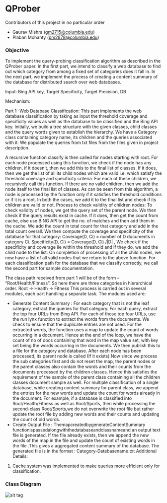 # QProber
Contributors of this project in no particular order
- Gaurav Mishra ([gm2715@columbia.edu](mailto:gm2715@columbia.edu))
- Plaban Mohanty ([pm2878@columbia.edu](mailto:pm2878@columbia.edu))

### Objective
To implement the query-probing classification algorithm as described in the QProber paper. 
In the first part, we intend to classify a web database to find out which category from among a fixed set of categories does it fall in. 
In the next part, we implement the process of creating a content summary of the database for distributed search over web databases.

Input: Bing API key, Target Specificity, Target Precision, DB

Mechanism:

Part 1 -Web Database Classification:
This part implements the web database classification by taking as input the threshold coverage and specificity values as well 
as the database to be classified and the Bing API key.
Initially, we build a tree structure with the given classes, 
child classes and the query words given to establish the hierarchy. We have a Category class containing category name, 
its children and the queries associated with it. We populate the queries from txt files from the files given in project description.

A recursive function classify is then called for nodes starting with root. 
For each node processed using this function, we check if the node has any children, if it doesn’t, 
then we add this to the final list of classes. If it does, then we get the list of all its 
child nodes which are valid i.e. which satisfy the threshold coverage and specificity criteria. 
For each of these children, we recursively call this function. If there are no valid children, 
then we add the node itself to the final list of classes.
As can be seen from this algorithm, a node is processed by the function only if it satisfies the 
threshold conditions or if it is a root. In both the cases, we add it to the final list and check if its children are valid or not.
Process to check validity of children nodes:
To check validity of nodes, we get the query set of the parent node. We then check if the query results exist in cache. 
If it does, then get the count from cache, else use BING API to get the no. of matches and then add them in the cache. 
We add the count in total count for that category and add in the total count overall. 
We then compute the coverage and specificity of the database for that category:
Coverage(D, Ci) = number of D documents in category Ci. 
Specificity(D, Ci) = Coverage(D, Ci) /|D| ,
We check if the specificity and coverage lie within the threshold and if they do, we add the child node to the list. 
On completion of processing of all the child nodes, we now have a list of all valid nodes that we return to the above function.
For each classification path for the database that we classify correctly, we call the second part for sample documentation.


The class path received from part 1 will be of the form – “Root/Health/Fitness”. So here there are three categories in hierarchical order. Root -> Health -> Fitness
This process is carried out in several modules, each part handling a separate task. The modules used are:
- Generate Content Summary :
For each category that is not the leaf category, extract the queries for that category. For each query, extract the top four URLs from Bing API. For each of those top four URLs, use the run lynx function to extract the words from the documents. We check to ensure that the duplicate entries are not used. For the extracted words, the function uses a map to update the count of words occurring in a document. Hence at the end of the loop, we have the count of no of docs containing that word in the map value set, with key set being the words occurring in the documents. We then publish this to a file for the category and database.
After each node has been processed, its parent node is called (If it exists).Now since we process the sub categories first and do not reset the map, the parent nodes or the parent classes also contain the words and their counts from the documents processed by the children classes. Hence this satisfies the requirement of the sample of the parent class containing all the children classes document sample as well.
For multiple classification of a single database, while creating content summary for parent class, we append the entries for the new words and update the count for words already in the document. For example, if a database is classified into Root/Health/Fitness as well as Root/Sports, then while processing the second-class Root/Sports,we do not overwrite the root file but rather update the root file by adding new words and their counts and updating the count of old words.
- Create Output File :
ThemapcreatedbygenerateContentSummary functionispassedalongwiththedatabaseandclassnameand an output text file is generated. If the file already exists, then we append the new words of the map in the file and update the count of existing words in the file .This gives a aggregated content summary of the database. The generated file is in the format : Category-Databasename.txt
Additional Details:
1. Cache system was implemented to make queries more efficient only for classification.

### Class Diagram

![alt tag]("https://cloud.githubusercontent.com/assets/5005160/20040762/3f10ef22-a42b-11e6-8c7d-8d54d058bb66.jpg")

